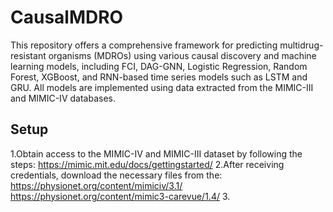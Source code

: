# CausalMDRO
This repository offers a comprehensive framework for predicting multidrug-resistant organisms (MDROs) using various causal discovery and machine learning models, including FCI, DAG-GNN, Logistic Regression, Random Forest, XGBoost, and RNN-based time series models such as LSTM and GRU. All models are implemented using data extracted from the MIMIC-III and MIMIC-IV databases.

## Setup
1.Obtain access to the MIMIC-IV and MIMIC-III dataset by following the steps: https://mimic.mit.edu/docs/gettingstarted/
2.After receiving credentials, download the necessary files from the: https://physionet.org/content/mimiciv/3.1/
https://physionet.org/content/mimic3-carevue/1.4/
3.

